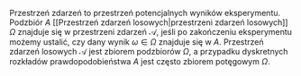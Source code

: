 Przestrzeń zdarzeń to przestrzeń potencjalnych wyników eksperymentu. Podzbiór $A$ [[Przestrzeń zdarzeń losowych|przestrzeni zdarzeń losowych]] $\Omega$ znajduje się w przestrzeni zdarzeń $\mathcal A$, jeśli po zakończeniu eksperymentu możemy ustalić, czy dany wynik $\omega\in\Omega$ znajduje się w $A$. Przestrzeń zdarzeń losowych $\mathcal A$ jest zbiorem podzbiorów $\Omega$, a przypadku dyskretnych rozkładów prawdopodobieństwa $A$ jest często zbiorem potęgowym $\Omega$. 
